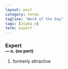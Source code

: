 ```yaml
---
layout: post
category: terms
tagline: "Word of the Day"
tags: [alpha_e]
term: expert
---
```


<h3>Expert<br/> <small>&mdash; n. (ex<span>&middot;</span>pert)</small></h3>
<p><ol><li>formerly attractive</li>
</ol></p>
